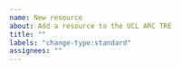 ```yaml
---
name: New resource
about: Add a resource to the UCL ARC TRE
title: ""
labels: "change-type:standard"
assignees: ""
---
```


